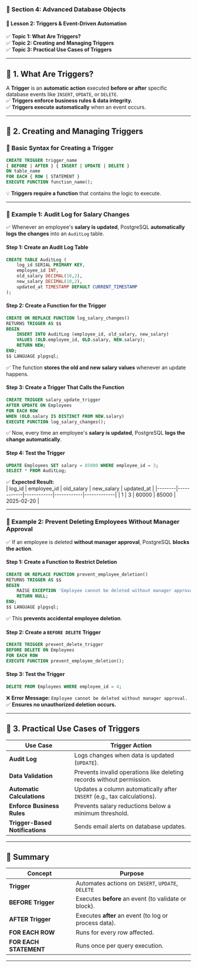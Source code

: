 ### **📌 Section 4: Advanced Database Objects**  
#### **🔹 Lesson 2: Triggers & Event-Driven Automation**  
✅ **Topic 1: What Are Triggers?**  
✅ **Topic 2: Creating and Managing Triggers**  
✅ **Topic 3: Practical Use Cases of Triggers**  

---

## **🔹 1. What Are Triggers?**  
A **Trigger** is an **automatic action** executed **before or after** specific database events like `INSERT`, `UPDATE`, or `DELETE`.  
✅ **Triggers enforce business rules & data integrity.**  
✅ **Triggers execute automatically** when an event occurs.  

---

## **🔹 2. Creating and Managing Triggers**  

### **📍 Basic Syntax for Creating a Trigger**
```sql
CREATE TRIGGER trigger_name
{ BEFORE | AFTER } { INSERT | UPDATE | DELETE }
ON table_name
FOR EACH { ROW | STATEMENT }
EXECUTE FUNCTION function_name();
```
💡 **Triggers require a function** that contains the logic to execute.

---

### **📍 Example 1: Audit Log for Salary Changes**  
✅ Whenever an employee's **salary is updated**, PostgreSQL **automatically logs the changes** into an `AuditLog` table.  

#### **Step 1: Create an Audit Log Table**
```sql
CREATE TABLE AuditLog (
    log_id SERIAL PRIMARY KEY,
    employee_id INT,
    old_salary DECIMAL(10,2),
    new_salary DECIMAL(10,2),
    updated_at TIMESTAMP DEFAULT CURRENT_TIMESTAMP
);
```

#### **Step 2: Create a Function for the Trigger**
```sql
CREATE OR REPLACE FUNCTION log_salary_changes()
RETURNS TRIGGER AS $$
BEGIN
    INSERT INTO AuditLog (employee_id, old_salary, new_salary)
    VALUES (OLD.employee_id, OLD.salary, NEW.salary);
    RETURN NEW;
END;
$$ LANGUAGE plpgsql;
```
✅ The function **stores the old and new salary values** whenever an update happens.

#### **Step 3: Create a Trigger That Calls the Function**
```sql
CREATE TRIGGER salary_update_trigger
AFTER UPDATE ON Employees
FOR EACH ROW
WHEN (OLD.salary IS DISTINCT FROM NEW.salary)
EXECUTE FUNCTION log_salary_changes();
```
✅ Now, every time an employee's **salary is updated**, PostgreSQL **logs the change automatically**.

#### **Step 4: Test the Trigger**
```sql
UPDATE Employees SET salary = 85000 WHERE employee_id = 3;
SELECT * FROM AuditLog;
```
✅ **Expected Result:**  
| log_id | employee_id | old_salary | new_salary | updated_at |
|--------|------------|------------|------------|-------------|
| 1      | 3          | 60000       | 85000      | 2025-02-20  |

---

### **📍 Example 2: Prevent Deleting Employees Without Manager Approval**
✅ If an employee is deleted **without manager approval**, PostgreSQL **blocks the action**.

#### **Step 1: Create a Function to Restrict Deletion**
```sql
CREATE OR REPLACE FUNCTION prevent_employee_deletion()
RETURNS TRIGGER AS $$
BEGIN
    RAISE EXCEPTION 'Employee cannot be deleted without manager approval.';
    RETURN NULL;
END;
$$ LANGUAGE plpgsql;
```
✅ This **prevents accidental employee deletion**.

#### **Step 2: Create a `BEFORE DELETE` Trigger**
```sql
CREATE TRIGGER prevent_delete_trigger
BEFORE DELETE ON Employees
FOR EACH ROW
EXECUTE FUNCTION prevent_employee_deletion();
```

#### **Step 3: Test the Trigger**
```sql
DELETE FROM Employees WHERE employee_id = 4;
```
❌ **Error Message:** `Employee cannot be deleted without manager approval.`  
✅ **Ensures no unauthorized deletion occurs.**

---

## **🔹 3. Practical Use Cases of Triggers**
| Use Case | Trigger Action |
|----------|---------------|
| **Audit Log** | Logs changes when data is updated (`UPDATE`). |
| **Data Validation** | Prevents invalid operations like deleting records without permission. |
| **Automatic Calculations** | Updates a column automatically after `INSERT` (e.g., tax calculations). |
| **Enforce Business Rules** | Prevents salary reductions below a minimum threshold. |
| **Trigger-Based Notifications** | Sends email alerts on database updates. |

---

## **🔹 Summary**
| **Concept** | **Purpose** |
|------------|------------|
| **Trigger** | Automates actions on `INSERT`, `UPDATE`, `DELETE` |
| **BEFORE Trigger** | Executes **before** an event (to validate or block). |
| **AFTER Trigger** | Executes **after** an event (to log or process data). |
| **FOR EACH ROW** | Runs for every row affected. |
| **FOR EACH STATEMENT** | Runs once per query execution. |

---
